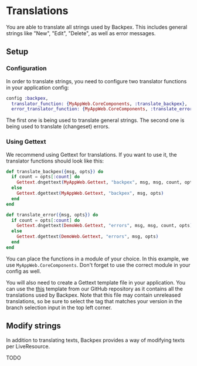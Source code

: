 # Translations

You are able to translate all strings used by Backpex. This includes general strings like "New", "Edit", "Delete", as well as error messages.

## Setup

### Configuration

In order to translate strings, you need to configure two translator functions in your application config:

```elixir
config :backpex,
  translator_function: {MyAppWeb.CoreComponents, :translate_backpex},
  error_translator_function: {MyAppWeb.CoreComponents, :translate_error}
```

The first one is being used to translate general strings. The second one is being used to translate (changeset) errors.

### Using Gettext

We recommend using Gettext for translations. If you want to use it, the translator functions should look like this:

```elixir
def translate_backpex({msg, opts}) do
  if count = opts[:count] do
    Gettext.dngettext(MyAppWeb.Gettext, "backpex", msg, msg, count, opts)
  else
    Gettext.dgettext(MyAppWeb.Gettext, "backpex", msg, opts)
  end
end

def translate_error({msg, opts}) do
  if count = opts[:count] do
    Gettext.dngettext(DemoWeb.Gettext, "errors", msg, msg, count, opts)
  else
    Gettext.dgettext(DemoWeb.Gettext, "errors", msg, opts)
  end
end
```

You can place the functions in a module of your choice. In this example, we use `MyAppWeb.CoreComponents`. Don't forget to use the correct module in your config as well.

You will also need to create a Gettext template file in your application. You can use the [this](https://github.com/naymspace/backpex/blob/main/priv/gettext/backpex.pot) template from our GitHub repository as it contains all the translations used by Backpex. Note that this file may contain unreleased translations, so be sure to select the tag that matches your version in the branch selection input in the top left corner.

## Modify strings

In addition to translating texts, Backpex provides a way of modifying texts per LiveResource. 

TODO